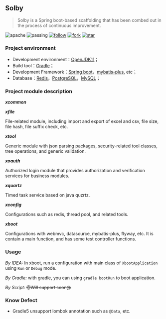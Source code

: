 ## Solby

> Solby is a Spring boot-based scaffolding that has been combed out in the process of continuous improvement.

![apache](http://jaywcjlove.github.io/sb/license/apache.svg)     ![passing](http://jaywcjlove.github.io/sb/build/passing.svg)   [![follow](http://jaywcjlove.github.io/sb/github/w-follow.svg)](https://github.com/acehjm/solby/blob/master/README.md)      [![fork](http://jaywcjlove.github.io/sb/github/w-fork.svg)](https://github.com/acehjm/solby/blob/master/README.md)    [![star](http://jaywcjlove.github.io/sb/github/w-star.svg)](https://github.com/acehjm/solby/blob/master/README.md)

### Project environment

- Development environment：[OpenJDK11](https://openjdk.java.net/projects/jdk/11)；
- Build tool：[Gradle](https://gradle.org/)；
- Development Framework：[Spring boot](https://spring.io/projects/spring-boot)，[mybatis-plus](https://github.com/baomidou/mybatis-plus), etc；
- Database：[Redis](https://redis.io/)，[PostgreSQL](https://www.postgresql.org/)，[MySQL](https://www.mysql.com/)；

### Project module description

***xcommon***

***xfile*** 

File-related module, including import and export of excel and csv, file size, file hash, file suffix check, etc.

***xtool***

Generic module with json parsing packages, security-related tool classes, tree operations, and generic validation.

***xoauth***

Authorized login module that provides authorization and verification services for business modules.

***xquartz***

Timed task service based on java quzrtz.

***xconfig***

Configurations such as redis, thread pool, and related tools.

***xboot***

Configurations with webmvc, datasource, mybatis-plus, flyway, etc. It is contain a main function, and has some test controller functions.

### Usage

*By IDEA:* In xboot, run a configuration with main class of `XbootApplication` using `Run` or `Debug` mode.

*By Gradle:* with gradle, you can using `gradle bootRun` to boot application.

*By Script:*  ~~@Will support soon@~~

### Know Defect

- Gradle5 unsupport lombok annotation such as `@Data`, etc.

